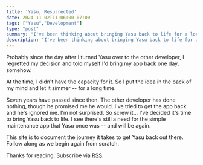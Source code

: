 ```yaml
---
title: 'Yasu, Resurrected'
date: 2024-11-02T11:06:00-07:00
tags: ["Yasu","Development"]
type: "post"
summary: "I've been thinking about bringing Yasu back to life for a long time. This is the beginning of that journey."
description: "I've been thinking about bringing Yasu back to life for a long time. This is the beginning of that journey."
---
```

Probably since the day after I turned Yasu over to the other developer, I regretted my decision and told myself I'd bring my app back one day, somehow.

At the time, I didn't have the capacity for it. So I put the idea in the back of my mind and let it simmer -- for a long time.

Seven years have passed since then. The other developer has done nothing, though he promised me he would. I've tried to get the app back and he's ignored me. I'm not surprised. So screw it... I've decided it's time to bring Yasu back to life. I see there's still a need for the simple maintenance app that Yasu once was -- and will be again.

This site is to document the journey it takes to get Yasu back out there. Follow along as we begin again from scratch.

Thanks for reading. Subscribe via [RSS](/index.xml).
